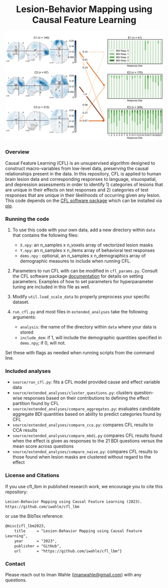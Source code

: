 
<h1 align="center">Lesion-Behavior Mapping using Causal Feature Learning</h1>
<p align="center">
<img src=readme_graphic.png width="600" />
</p>

### Overview

Causal Feature Learning (CFL) is an unsupervised algorithm designed to construct
macro-variables from low-level data, preserving the causal relationships present
in the data. In this repository, CFL is applied to human brain lesion data and
corresponding responses to language, visuospatial, and depression assessments in
order to identify 1) categories of lesions that are unique in their effects on
test responses and 2) categories of test responses that are unique in their
likelihoods of occurring given any lesion. This code depends on the [CFL
software package](https://github.com/eberharf/cfl) which can be installed via
[pip](https://cfl.readthedocs.io/en/latest/getting_started/SETUP.html).

### Running the code

1. To use this code with your own data, add a new directory within `data` that 
contains the following files:

    - `X.npy`: an n_samples x n_voxels array of vectorized lesion masks
    - `Y.npy`: an n_samples x n_items array of behavioral test responses
    - `dems.npy` : optional, an n_samples x n_demographics array of demographic
      measures to include when running CFL. 

2. Parameters to run CFL with can be modified in `cfl_params.py`. Consult the
   CFL software package
   [documentation](https://cfl.readthedocs.io/en/latest/index.html#) for details
   on setting parameters. Examples of how to set parameters for hyperparameter
   tuning are included in this file as well.

3. Modify `util.load_scale_data` to properly preprocess your specific dataset.

4. `run_cfl.py` and most files in `extended_analyses` take the following arguments:

    - `analysis`: the name of the directory within `data` where your data is 
      stored
    - `include_dem`: if 1, will include the demographic quantities specified
        in `dems.npy`; if 0, will not.

  Set these with flags as needed when running scripts from the command line.

### Included analyses

- `source/run_cfl.py`: fits a CFL model provided cause and effect variable data
- `source/extended_analyses/cluster_questions.py`: clusters question-wise
  responses based on their contributions to defining the effect partition found
  by CFL 
- `source/extended_analyses/compare_aggregates.py`: evaluates candidate
  aggregate BDI quantities based on ability to predict categories found by CFL
- `source/extended_analyses/compare_cca.py`: compares CFL results to CCA results
- `source/extended_analyses/compare_mbdi.py` compares CFL results found when the
  effect is given as responses to the 21 BDI questions versus the mean score
  across questions
- `source/extended_analyses/compare_naive.py`: compares CFL results to those
  found when lesion masks are clustered without regard to the effect


### License and Citations

If you use cfl_lbm in published research work, we encourage you to cite this
repository:

```
Lesion-Behavior Mapping using Causal Feature Learning (2023). https://github.com/iwahle/cfl_lbm
```

or use the BibTex reference:

```
@misc{cfl_lbm2023,
    title     = "Lesion-Behavior Mapping using Causal Feature Learning",
    year      = "2023",
    publisher = "GitHub",
    url       = "https://github.com/iwahle/cfl_lbm"}
```

### Contact

Please reach out to Iman Wahle (imanwahle@gmail.com) with any questions.